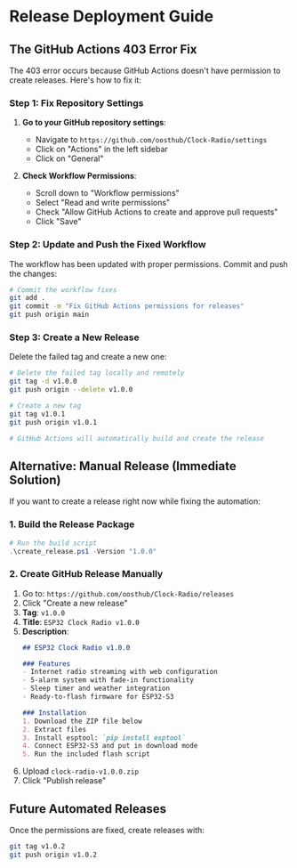 # Release Deployment Guide

## The GitHub Actions 403 Error Fix

The 403 error occurs because GitHub Actions doesn't have permission to create releases. Here's how to fix it:

### Step 1: Fix Repository Settings

1. **Go to your GitHub repository settings**:
   - Navigate to `https://github.com/oosthub/Clock-Radio/settings`
   - Click on "Actions" in the left sidebar
   - Click on "General"

2. **Check Workflow Permissions**:
   - Scroll down to "Workflow permissions"
   - Select "Read and write permissions"
   - Check "Allow GitHub Actions to create and approve pull requests"
   - Click "Save"

### Step 2: Update and Push the Fixed Workflow

The workflow has been updated with proper permissions. Commit and push the changes:

```bash
# Commit the workflow fixes
git add .
git commit -m "Fix GitHub Actions permissions for releases"
git push origin main
```

### Step 3: Create a New Release

Delete the failed tag and create a new one:

```bash
# Delete the failed tag locally and remotely
git tag -d v1.0.0
git push origin --delete v1.0.0

# Create a new tag
git tag v1.0.1
git push origin v1.0.1

# GitHub Actions will automatically build and create the release
```

## Alternative: Manual Release (Immediate Solution)

If you want to create a release right now while fixing the automation:

### 1. Build the Release Package

```powershell
# Run the build script
.\create_release.ps1 -Version "1.0.0"
```

### 2. Create GitHub Release Manually

1. Go to: `https://github.com/oosthub/Clock-Radio/releases`
2. Click "Create a new release"
3. **Tag**: `v1.0.0`
4. **Title**: `ESP32 Clock Radio v1.0.0`
5. **Description**:
   ```markdown
   ## ESP32 Clock Radio v1.0.0
   
   ### Features
   - Internet radio streaming with web configuration
   - 5-alarm system with fade-in functionality
   - Sleep timer and weather integration
   - Ready-to-flash firmware for ESP32-S3
   
   ### Installation
   1. Download the ZIP file below
   2. Extract files
   3. Install esptool: `pip install esptool`
   4. Connect ESP32-S3 and put in download mode
   5. Run the included flash script
   ```
6. Upload `clock-radio-v1.0.0.zip`
7. Click "Publish release"

## Future Automated Releases

Once the permissions are fixed, create releases with:

```bash
git tag v1.0.2
git push origin v1.0.2
```